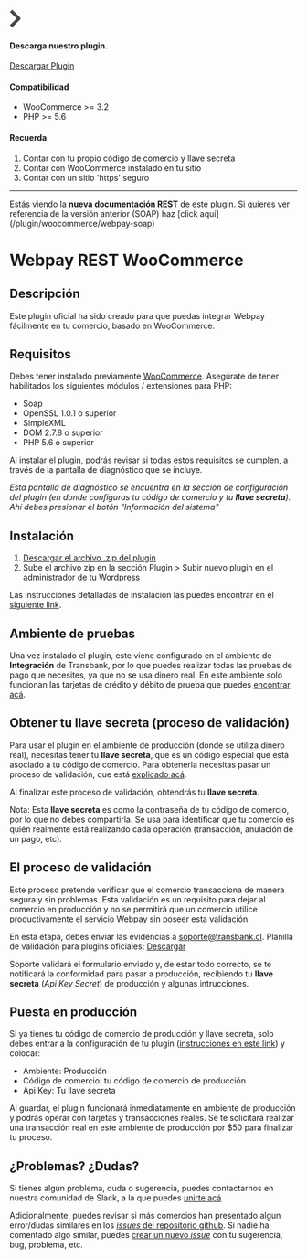 <div class="data-menu-side-right">
  <div class="btn-side-right"><span><img src="/images/navbar.png"></span></div>
  <div class="block-cantainer">
    <h4>Descarga nuestro plugin.</h4>
    <a class="td_btn-more" target="_blank"  href="https://github.com/TransbankDevelopers/transbank-plugin-woocommerce-webpay-rest/releases/latest">Descargar Plugin</a>
    <br>
    <h4>Compatibilidad</h4>
    <ul>
      <li>WooCommerce >= 3.2</li>
      <li>PHP >= 5.6</li>
    </ul>
    <h4>Recuerda</h4>
    <ol>
      <li>Contar con tu propio código de comercio y llave secreta</li>
      <li>Contar con WooCommerce instalado en tu sitio</li>
      <li>Contar con un sitio 'https' seguro</li>
    </ol>
  </div>
</div>

___

<aside class="notice">
Estás viendo la <strong>nueva documentación REST</strong> de este plugin. Si quieres ver referencia de la versión anterior
(SOAP) haz [click aquí](/plugin/woocommerce/webpay-soap)
</aside>

<h1 class="toc-ignore">Webpay REST WooCommerce</h1>
<h1 style="display: none;">Webpay REST</h1>

## Descripción

Este plugin oficial ha sido creado para que puedas integrar Webpay fácilmente en tu comercio, basado en WooCommerce.

## Requisitos

Debes tener instalado previamente [WooCommerce](https://woocommerce.com/).
Asegúrate de tener habilitados los siguientes módulos / extensiones para PHP:

- Soap
- OpenSSL 1.0.1 o superior
- SimpleXML
- DOM 2.7.8 o superior
- PHP 5.6 o superior

Al instalar el plugin, podrás revisar si todas estos requisitos se cumplen, a través de la pantalla de diagnóstico que se incluye.

_Esta pantalla de diagnóstico se encuentra en la sección de configuración del plugin (en donde configuras tu código de comercio y tu **llave secreta**). Ahí debes presionar el botón "Información del sistema"_ 

## Instalación

1. [Descargar el archivo .zip del plugin](https://github.com/TransbankDevelopers/transbank-plugin-woocommerce-webpay-rest/releases/latest)
2. Sube el archivo zip en la sección Plugin > Subir nuevo plugin en el administrador de tu Wordpress

Las instrucciones detalladas de instalación las puedes encontrar en el [siguiente link](https://github.com/TransbankDevelopers/transbank-plugin-woocommerce-webpay-rest/blob/master/docs/INSTALLATION.md). 

## Ambiente de pruebas
Una vez instalado el plugin, este viene configurado en el ambiente de **Integración** de Transbank, por lo que puedes realizar todas las pruebas de pago que necesites, ya que no se usa dinero real. 
En este ambiente solo funcionan las tarjetas de crédito y débito de prueba que puedes [encontrar acá](/documentacion/como_empezar#ambiente-de-integracion).

## Obtener tu llave secreta (proceso de validación)
Para usar el plugin en el ambiente de producción (donde se utiliza dinero real), necesitas tener tu **llave secreta**, que es un código especial que está asociado a tu código de comercio. 
Para obtenerla necesitas pasar un proceso de validación, que está [explicado acá](/documentacion/como_empezar#el-proceso-de-validacion). 

Al finalizar este proceso de validación, obtendrás tu **llave secreta**.

Nota: Esta **llave secreta** es como la contraseña de tu código de comercio, por lo que no debes compartirla. Se usa para identificar que tu comercio es quién realmente está realizando cada operación (transacción, anulación de un pago, etc). 

## El proceso de validación
Este proceso pretende verificar que el comercio transacciona de manera segura y sin problemas. Esta validación es un requisito para dejar al comercio en producción y no se permitirá que un comercio utilice productivamente el servicio Webpay sin poseer esta validación.

En esta etapa, debes envíar las evidencias a [soporte@transbank.cl](mailto:soporte@transbank.cl).
Planilla de validación para plugins oficiales: [Descargar](https://transbankdevelopers.cl/files/evidencia-integracion-webpay-plugins-rest.docx)

Soporte validará el formulario enviado y, de estar todo correcto, se te notificará la conformidad para pasar a producción, recibiendo tu **llave secreta** (_Api Key Secret_) de producción y algunas intrucciones. 

## Puesta en producción
Si ya tienes tu código de comercio de producción y llave secreta, solo debes entrar a la configuración de tu plugin ([instrucciones en este link](https://github.com/TransbankDevelopers/transbank-plugin-woocommerce-webpay-rest/blob/master/docs/INSTALLATION.md#configuraci%C3%B3n)) y colocar: 

- Ambiente: Producción
- Código de comercio: tu código de comercio de producción
- Api Key: Tu llave secreta

Al guardar, el plugin funcionará inmediatamente en ambiente de producción y podrás operar con tarjetas y transacciones reales. Se te solicitará realizar una transacción real en este ambiente de producción por $50 para finalizar tu proceso. 

## ¿Problemas? ¿Dudas?
Si tienes algún problema, duda o sugerencia, puedes contactarnos en nuestra comunidad de Slack, a la que puedes [unirte acá](https://join-transbankdevelopers-slack.herokuapp.com/)

Adicionalmente, puedes revisar si más comercios han presentado algun error/dudas similares en los [_issues_ del repositorio github](https://github.com/TransbankDevelopers/transbank-plugin-woocommerce-webpay-rest/issues). Si nadie ha comentado algo similar, puedes [crear un nuevo _issue_](https://github.com/TransbankDevelopers/transbank-plugin-woocommerce-webpay-rest/issues/new) con tu sugerencia, bug, problema, etc. 
